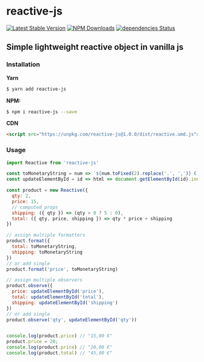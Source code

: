 # reactive-js
[![Latest Stable Version](https://img.shields.io/npm/v/reactive-js.svg)](https://www.npmjs.com/package/reactive-js)
[![NPM Downloads](https://img.shields.io/npm/dm/reactive-js.svg)](https://www.npmjs.com/package/reactive-js)
[![dependencies Status](https://david-dm.org/matejsvajger/reactive-js/status.svg)](https://david-dm.org/matejsvajger/reactive-js)

## Simple lightweight reactive object in vanilla js
### Installation
__Yarn__
```sh
$ yarn add reactive-js
```
__NPM:__
```sh
$ npm i reactive-js --save
```
__CDN__
```html
<script src="https://unpkg.com/reactive-js@1.0.0/dist/reactive.umd.js"></script>
```

### Usage
```js
import Reactive from 'reactive-js'

const toMonetaryString = num => `${num.toFixed(2).replace('.', ',')} €`
const updateElementById = id => html => document.getElementById(id).innerHTML = html

const product = new Reactive({
  qty: 2,
  price: 15,
  // computed props
  shipping: ({ qty }) => (qty > 0 ? 5 : 0),
  total: ({ qty, price, shipping }) => qty * price + shipping
})

// assign multiple formatters
product.format({
  total: toMonetaryString,
  shipping: toMonetaryString
})
// or add single
product.format('price', toMonetaryString)

// assign multiple observers
product.observe({
  price: updateElementById('price'),
  total: updateElementById('total'),
  shipping: updateElementById('shipping')
})
// or add single
product.observe('qty', updateElementById('qty'))


console.log(product.price) // "15,00 €"
product.price = 20;
console.log(product.price) // "20,00 €"
console.log(product.total) // "45,00 €"
```
